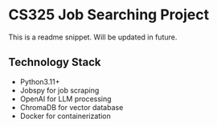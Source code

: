 # CS325 Job Searching Project
This is a readme snippet. Will be updated in future.

## Technology Stack
- Python3.11+
- Jobspy for job scraping
- OpenAI for LLM processing
- ChromaDB for vector database
- Docker for containerization